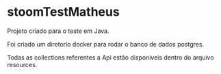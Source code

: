 # stoomTestMatheus


Projeto criado para o teste em Java.

Foi  criado um diretorio docker para rodar o banco de dados postgres.

Todas as collections referentes a Api estão disponiveis dentro do arquivo resources.
